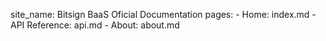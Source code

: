 site_name: Bitsign BaaS Oficial Documentation
pages:
    - Home: index.md
    - API Reference: api.md
    - About: about.md